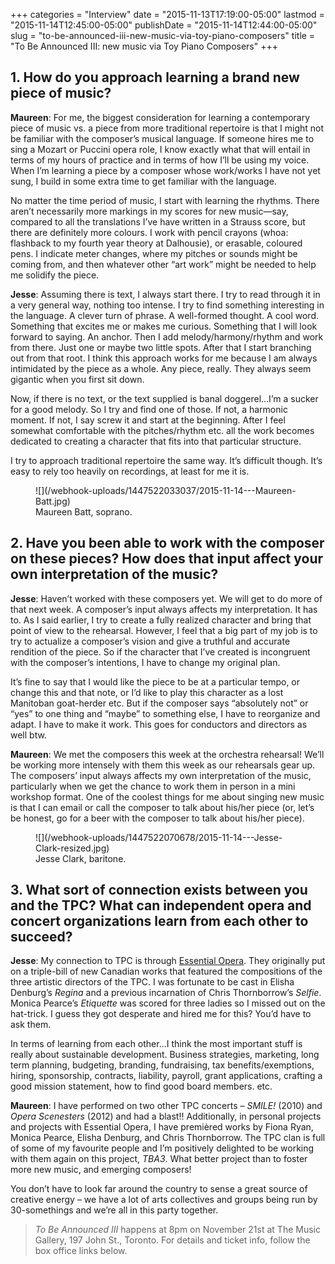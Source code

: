 +++
categories = "Interview"
date = "2015-11-13T17:19:00-05:00"
lastmod = "2015-11-14T12:45:00-05:00"
publishDate = "2015-11-14T12:44:00-05:00"
slug = "to-be-announced-iii-new-music-via-toy-piano-composers"
title = "To Be Announced III: new music via Toy Piano Composers"
+++

## 1. How do you approach learning a brand new piece of music? 

**Maureen**: For me, the biggest consideration for learning a contemporary piece of music vs. a piece from more traditional repertoire is that I might not be familiar with the composer’s musical language. If someone hires me to sing a Mozart or Puccini opera role, I know exactly what that will entail in terms of my hours of practice and in terms of how I’ll be using my voice. When I’m learning a piece by a composer whose work/works I have not yet sung, I build in some extra time to get familiar with the language. 

No matter the time period of music, I start with learning the rhythms. There aren’t necessarily more markings in my scores for new music—say, compared to all the translations I’ve have written in a Strauss score, but there are definitely more colours. I work with pencil crayons (whoa: flashback to my fourth year theory at Dalhousie), or erasable, coloured pens. I indicate meter changes, where my pitches or sounds might be coming from, and then whatever other “art work” might be needed to help me solidify the piece.

**Jesse**: Assuming there is text, I always start there. I try to read through it in a very general way, nothing too intense. I try to find something interesting in the language. A clever turn of phrase. A well-formed thought. A cool word. Something that excites me or makes me curious. Something that I will look forward to saying. An anchor. Then I add melody/harmony/rhythm and work from there. Just one or maybe two little spots. After that I start branching out from that root. I think this approach works for me because I am always intimidated by the piece as a whole. Any piece, really. They always seem gigantic when you first sit down. 

Now, if there is no text, or the text supplied is banal doggerel…I’m a sucker for a good melody. So I try and find one of those. If not, a harmonic moment. If not, I say screw it and start at the beginning. After I feel somewhat comfortable with the pitches/rhythm etc. all the work becomes dedicated to creating a character that fits into that particular structure. 

I try to approach traditional repertoire the same way. It’s difficult though. It’s easy to rely too heavily on recordings, at least for me it is.

<figure data-type="image">
![](/webhook-uploads/1447522033037/2015-11-14---Maureen-Batt.jpg)
<figcaption>Maureen Batt, soprano.</figcaption>
</figure>

## 2. Have you been able to work with the composer on these pieces? How does that input affect your own interpretation of the music?

**Jesse**: Haven’t worked with these composers yet. We will get to do more of that next week. A composer’s input always affects my interpretation. It has to. As I said earlier, I try to create a fully realized character and bring that point of view to the rehearsal. However, I feel that a big part of my job is to try to actualize a composer’s vision and give a truthful and accurate rendition of the piece. So if the character that I’ve created is incongruent with the composer’s intentions, I have to change my original plan. 

It’s fine to say that I would like the piece to be at a particular tempo, or change this and that note, or I’d like to play this character as a lost Manitoban goat-herder etc. But if the composer says “absolutely not” or “yes” to one thing and “maybe” to something else, I have to reorganize and adapt. I have to make it work. This goes for conductors and directors as well btw.

**Maureen**: We met the composers this week at the orchestra rehearsal! We’ll be working more intensely with them this week as our rehearsals gear up. The composers’ input always affects my own interpretation of the music, particularly when we get the chance to work them in person in a mini workshop format. One of the coolest things for me about singing new music is that I can email or call the composer to talk about his/her piece (or, let’s be honest, go for a beer with the composer to talk about his/her piece).

<figure data-type="image">
![](/webhook-uploads/1447522070678/2015-11-14---Jesse-Clark-resized.jpg)
<figcaption>Jesse Clark, baritone.</figcaption>
</figure>

## 3. What sort of connection exists between you and the TPC?  What can independent opera and concert organizations learn from each other to succeed?

**Jesse**: My connection to TPC is through [Essential Opera](/scene/companies/essential-opera/). They originally put on a triple-bill of new Canadian works that featured the compositions of the three artistic directors of the TPC. I was fortunate to be cast in Elisha Denburg’s *Regina* and a previous incarnation of Chris Thornborrow’s *Selfie*. Monica Pearce’s *Etiquette* was scored for three ladies so I missed out on the hat-trick. I guess they got desperate and hired me for this? You’d have to ask them.

In terms of learning from each other...I think the most important stuff is really about sustainable development. Business strategies, marketing, long term planning, budgeting, branding, fundraising, tax benefits/exemptions, hiring, sponsorship, contracts, liability, payroll, grant applications, crafting a good mission statement, how to find good board members. etc.

**Maureen**: I have performed on two other TPC concerts – *SMILE!* (2010) and *Opera Scenesters* (2012) and had a blast!! Additionally, in personal projects and projects with Essential Opera, I have premièred works by Fiona Ryan, Monica Pearce, Elisha Denburg, and Chris Thornborrow. The TPC clan is full of some of my favourite people and I’m positively delighted to be working with them again on this project, *TBA3*. What better project than to foster more new music, and emerging composers!

You don’t have to look far around the country to sense a great source of creative energy – we have a lot of arts collectives and groups being run by 30-somethings and we’re all in this party together.

>*To Be Announced III* happens at 8pm on November 21st at The Music Gallery, 197 John St., Toronto. For details and ticket info, follow the box office links below.
